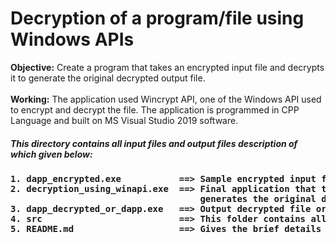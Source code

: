 # Decryption of a program/file using Windows APIs


**Objective:** Create a program that takes an encrypted input file and decrypts it to generate the original decrypted output file.<br>
<br>
**Working:** The application used Wincrypt API, one of the Windows API used to encrypt and decrypt the file. The application is programmed in CPP Language and built on MS Visual Studio 2019 software. 
##### This directory contains all input files and output files description of which given below:
<h4>
<pre>
1. dapp_encrypted.exe           ==> Sample encrypted input file to be decrypted.
2. decryption_using_winapi.exe  ==> Final application that takes input file dapp_encrypted.exe and 
                                    generates the original decrypted file dapp_decrypted_or_dapp.exe on execution.
3. dapp_decrypted_or_dapp.exe   ==> Output decrypted file or the original file of the encrypted file.
4. src                          ==> This folder contains all source and input files of the final application.
5. README.md                    ==> Gives the brief details of all the files of this directory.
</pre>
</h4>

